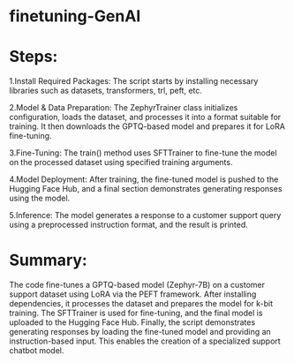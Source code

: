 # finetuning-GenAI
# Steps:
1.Install Required Packages: The script starts by installing necessary libraries such as datasets, transformers, trl, peft, etc.


2.Model & Data Preparation: The ZephyrTrainer class initializes configuration, loads the dataset, and processes it into a format suitable for training. It then downloads the GPTQ-based model and prepares it for LoRA fine-tuning.


3.Fine-Tuning: The train() method uses SFTTrainer to fine-tune the model on the processed dataset using specified training arguments.


4.Model Deployment: After training, the fine-tuned model is pushed to the Hugging Face Hub, and a final section demonstrates generating responses using the model.


5.Inference: The model generates a response to a customer support query using a preprocessed instruction format, and the result is printed.


# Summary:
The code fine-tunes a GPTQ-based model (Zephyr-7B) on a customer support dataset using LoRA via the PEFT framework. After installing dependencies, it processes the dataset and prepares the model for k-bit training. The SFTTrainer is used for fine-tuning, and the final model is uploaded to the Hugging Face Hub. Finally, the script demonstrates generating responses by loading the fine-tuned model and providing an instruction-based input. This enables the creation of a specialized support chatbot model.